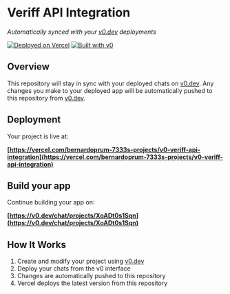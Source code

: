 # Veriff API Integration

*Automatically synced with your [v0.dev](https://v0.dev) deployments*

[![Deployed on Vercel](https://img.shields.io/badge/Deployed%20on-Vercel-black?style=for-the-badge&logo=vercel)](https://vercel.com/bernardoprum-7333s-projects/v0-veriff-api-integration)
[![Built with v0](https://img.shields.io/badge/Built%20with-v0.dev-black?style=for-the-badge)](https://v0.dev/chat/projects/XoADt0s1Sqn)

## Overview

This repository will stay in sync with your deployed chats on [v0.dev](https://v0.dev).
Any changes you make to your deployed app will be automatically pushed to this repository from [v0.dev](https://v0.dev).

## Deployment

Your project is live at:

**[https://vercel.com/bernardoprum-7333s-projects/v0-veriff-api-integration](https://vercel.com/bernardoprum-7333s-projects/v0-veriff-api-integration)**

## Build your app

Continue building your app on:

**[https://v0.dev/chat/projects/XoADt0s1Sqn](https://v0.dev/chat/projects/XoADt0s1Sqn)**

## How It Works

1. Create and modify your project using [v0.dev](https://v0.dev)
2. Deploy your chats from the v0 interface
3. Changes are automatically pushed to this repository
4. Vercel deploys the latest version from this repository